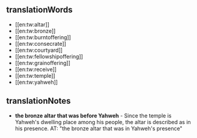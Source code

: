 ## translationWords

* [[en:tw:altar]]
* [[en:tw:bronze]]
* [[en:tw:burntoffering]]
* [[en:tw:consecrate]]
* [[en:tw:courtyard]]
* [[en:tw:fellowshipoffering]]
* [[en:tw:grainoffering]]
* [[en:tw:receive]]
* [[en:tw:temple]]
* [[en:tw:yahweh]]

## translationNotes

* **the bronze altar that was before Yahweh** - Since the temple is Yahweh's dwelling place among his people, the altar is described as in his presence. AT: "the bronze altar that was in Yahweh's presence"
